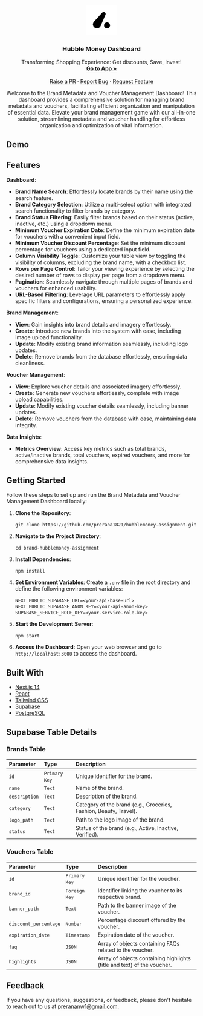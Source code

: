 <div align="center">
  <a href="https://github.com/prerana1821/hubblemoney-assignment">
    <img src="/public/logo.png" alt="Logo" width="80" height="80">
  </a>

  <h3 align="center">Hubble Money Dashboard</h3>

  <p align="center">
      Transforming Shopping Experience: Get discounts, Save, Invest!
    <br />
    <a href="https://hubblemoney-assignment.vercel.app/"><strong>Go to App »</strong></a>
    <br />
    <br />
    <a href="https://github.com/prerana1821/hubblemoney-assignment/pulls">Raise a PR</a>
    ·
    <a href="https://github.com/prerana1821/hubblemoney-assignment/issues">Report Bug</a>
    ·
    <a href="https://github.com/prerana1821/hubblemoney-assignment/issues">Request Feature</a>
  </p>
</div>

<p align="center">
Welcome to the Brand Metadata and Voucher Management Dashboard! This dashboard provides a comprehensive solution for managing brand metadata and vouchers, facilitating efficient organization and manipulation of essential data. Elevate your brand management game with our all-in-one solution, streamlining metadata and voucher handling for effortless organization and optimization of vital information.
</p>

## Demo

## Features

**Dashboard**:

- **Brand Name Search**: Effortlessly locate brands by their name using the search feature.
- **Brand Category Selection**: Utilize a multi-select option with integrated search functionality to filter brands by category.
- **Brand Status Filtering**: Easily filter brands based on their status (active, inactive, etc.) using a dropdown menu.
- **Minimum Voucher Expiration Date**: Define the minimum expiration date for vouchers with a convenient input field.
- **Minimum Voucher Discount Percentage**: Set the minimum discount percentage for vouchers using a dedicated input field.
- **Column Visibility Toggle**: Customize your table view by toggling the visibility of columns, excluding the brand name, with a checkbox list.
- **Rows per Page Control**: Tailor your viewing experience by selecting the desired number of rows to display per page from a dropdown menu.
- **Pagination**: Seamlessly navigate through multiple pages of brands and vouchers for enhanced usability.
- **URL-Based Filtering**: Leverage URL parameters to effortlessly apply specific filters and configurations, ensuring a personalized experience.

**Brand Management**:

- **View**: Gain insights into brand details and imagery effortlessly.
- **Create**: Introduce new brands into the system with ease, including image upload functionality.
- **Update**: Modify existing brand information seamlessly, including logo updates.
- **Delete**: Remove brands from the database effortlessly, ensuring data cleanliness.

**Voucher Management**:

- **View**: Explore voucher details and associated imagery effortlessly.
- **Create**: Generate new vouchers effortlessly, complete with image upload capabilities.
- **Update**: Modify existing voucher details seamlessly, including banner updates.
- **Delete**: Remove vouchers from the database with ease, maintaining data integrity.

**Data Insights**:

- **Metrics Overview**: Access key metrics such as total brands, active/inactive brands, total vouchers, expired vouchers, and more for comprehensive data insights.

## Getting Started

Follow these steps to set up and run the Brand Metadata and Voucher Management Dashboard locally:

1. **Clone the Repository**:

   ```
   git clone https://github.com/prerana1821/hubblemoney-assignment.git
   ```

2. **Navigate to the Project Directory**:

   ```
   cd brand-hubblemoney-assignment
   ```

3. **Install Dependencies**:

   ```
   npm install
   ```

4. **Set Environment Variables**:
   Create a `.env` file in the root directory and define the following environment variables:

   ```
   NEXT_PUBLIC_SUPABASE_URL=<your-api-base-url>
   NEXT_PUBLIC_SUPABASE_ANON_KEY=<your-api-anon-key>
   SUPABASE_SERVICE_ROLE_KEY=<your-service-role-key>
   ```

5. **Start the Development Server**:

   ```
   npm start
   ```

6. **Access the Dashboard**:
   Open your web browser and go to `http://localhost:3000` to access the dashboard.

## Built With

- [Next.js 14](https://nextjs.org/)
- [React](https://reactjs.org/)
- [Tailwind CSS](https://tailwindcss.com/)
- [Supabase](https://supabase.io/)
- [PostgreSQL](https://www.postgresql.org/)

## Supabase Table Details

### Brands Table

| Parameter     | Type          | Description                                                       |
| :------------ | :------------ | :---------------------------------------------------------------- |
| `id`          | `Primary Key` | Unique identifier for the brand.                                  |
| `name`        | `Text`        | Name of the brand.                                                |
| `description` | `Text`        | Description of the brand.                                         |
| `category`    | `Text`        | Category of the brand (e.g., Groceries, Fashion, Beauty, Travel). |
| `logo_path`   | `Text`        | Path to the logo image of the brand.                              |
| `status`      | `Text`        | Status of the brand (e.g., Active, Inactive, Verified).           |

### Vouchers Table

| Parameter             | Type          | Description                                                             |
| :-------------------- | :------------ | :---------------------------------------------------------------------- |
| `id`                  | `Primary Key` | Unique identifier for the voucher.                                      |
| `brand_id`            | `Foreign Key` | Identifier linking the voucher to its respective brand.                 |
| `banner_path`         | `Text`        | Path to the banner image of the voucher.                                |
| `discount_percentage` | `Number`      | Percentage discount offered by the voucher.                             |
| `expiration_date`     | `Timestamp`   | Expiration date of the voucher.                                         |
| `faq`                 | `JSON`        | Array of objects containing FAQs related to the voucher.                |
| `highlights`          | `JSON`        | Array of objects containing highlights (title and text) of the voucher. |

## Feedback

If you have any questions, suggestions, or feedback, please don't hesitate to reach out to us at [prerananw1@gmail.com](mailto:prerananw1@gmail.com).
